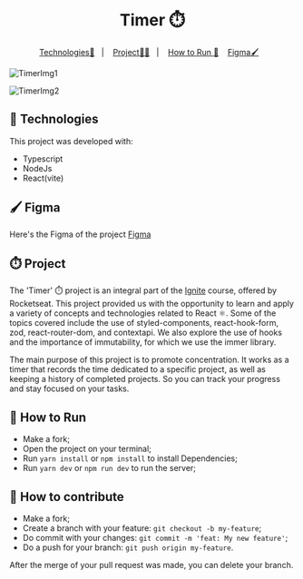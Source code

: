 
<p align = "center" >
  <h1 align="center"> Timer ⏱️ </h1>
</p>

<p align="center">
  <a href="#-Technologies">Technologies🚀</a>&nbsp;&nbsp;&nbsp;|&nbsp;&nbsp;&nbsp;
  <a href="#-Project">Project🧑‍💻</a>&nbsp;&nbsp;&nbsp;|&nbsp;&nbsp;&nbsp;
    <a href="#-How-to-Run">How to Run 🏃</a>&nbsp;&nbsp;&nbsp;
     <a href="#-Figma">Figma🖌️</a>&nbsp;&nbsp;&nbsp;
</p>


![TimerImg1](https://github.com/BrunodaSilvaLeite/Timer/assets/72769991/1eb0f86f-5e7f-44cf-ac1a-eedde32420cb)

![TimerImg2](https://github.com/BrunodaSilvaLeite/Timer/assets/72769991/5005e0a1-dafe-491f-bba7-c45efcb91ea2)


## 🚀 Technologies

This project was developed with:

- Typescript
- NodeJs
- React(vite)


## 🖌️ Figma 
Here's the Figma of the project [Figma](https://www.figma.com/community/file/1127351821076435124/ignite-timer)


## ⏱️ Project

The 'Timer' ⏱️ project is an integral part of the [Ignite](https://app.rocketseat.com.br/ignite/react-js-2022) course, offered by Rocketseat. This project provided us with the opportunity to learn and apply a variety of concepts and technologies related to React ⚛️. Some of the topics covered include the use of styled-components, react-hook-form, zod, react-router-dom, and contextapi. We also explore the use of hooks and the importance of immutability, for which we use the immer library.

The main purpose of this project is to promote concentration. It works as a timer that records the time dedicated to a specific project, as well as keeping a history of completed projects. So you can track your progress and stay focused on your tasks.


## 🏃 How to Run

- Make a fork;
- Open the project on your terminal;
- Run `yarn install` or `npm install` to install Dependencies;
- Run `yarn dev` or `npm run dev` to run the server;

## 🤔 How to contribute

- Make a fork;
- Create a branch with your feature: `git checkout -b my-feature`;
- Do commit with your changes: `git commit -m 'feat: My new feature'`;
- Do a push for your branch: `git push origin my-feature`.

After the merge of your pull request was made, you can delete your branch.


